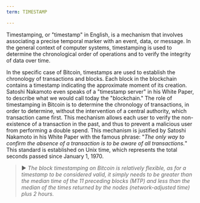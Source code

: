 ```yaml
---
term: TIMESTAMP

---
```

Timestamping, or "timestamp" in English, is a mechanism that involves associating a precise temporal marker with an event, data, or message. In the general context of computer systems, timestamping is used to determine the chronological order of operations and to verify the integrity of data over time.

In the specific case of Bitcoin, timestamps are used to establish the chronology of transactions and blocks. Each block in the blockchain contains a timestamp indicating the approximate moment of its creation. Satoshi Nakamoto even speaks of a "timestamp server" in his White Paper, to describe what we would call today the "blockchain." The role of timestamping in Bitcoin is to determine the chronology of transactions, in order to determine, without the intervention of a central authority, which transaction came first. This mechanism allows each user to verify the non-existence of a transaction in the past, and thus to prevent a malicious user from performing a double spend. This mechanism is justified by Satoshi Nakamoto in his White Paper with the famous phrase: "*The only way to confirm the absence of a transaction is to be aware of all transactions.*" This standard is established on Unix time, which represents the total seconds passed since January 1, 1970.

> ► *The block timestamping on Bitcoin is relatively flexible, as for a timestamp to be considered valid, it simply needs to be greater than the median time of the 11 preceding blocks (MTP) and less than the median of the times returned by the nodes (network-adjusted time) plus 2 hours.*